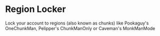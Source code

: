 # Region Locker
Lock your account to regions (also known as chunks) like Pookaguy's OneChunkMan, Pelipper's ChunkManOnly or Caveman's MonkManMode
